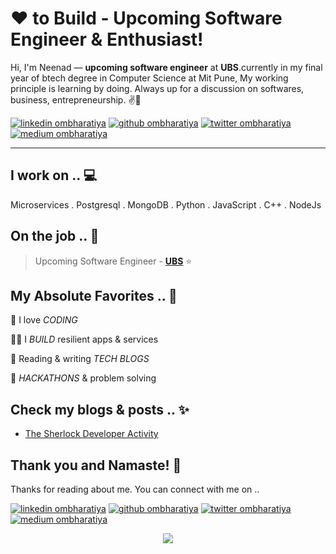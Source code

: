 <!-- Don't remove this --- https://github.com/ombharatiya -->

<!-- links to social media icons -->
<!-- no need to change these -->

<!-- icons  -->

[1.1]: https://github.com/ombharatiya/ombharatiya/blob/master/assets/icons/icons8-linkedin-48.png (linkedin icon with padding)
[2.1]: https://github.com/ombharatiya/ombharatiya/blob/master/assets/icons/icons8-github-48.png (github icon with padding)
[3.1]: https://github.com/ombharatiya/ombharatiya/blob/master/assets/icons/icons8-twitter-48.png (twitter icon with padding)
[4.1]: https://github.com/ombharatiya/ombharatiya/blob/master/assets/icons/icons8-medium-new-48.png (medium icon with padding)

<!-- links to my social media accounts -->

[1]: https://www.linkedin.com/in/neenad-kambli-62184b171/
[2]: https://www.github.com/neenad99
[3]: https://twitter.com/KambliNeenad
[4]: https://neenadkambli.medium.com/

<!-- Don't remove this --- https://github.com/ombharatiya -->




<!-- section - intro -->
<!--#### **SDE** @ **HashedIn | Microsoft | ISRO** -->

# ❤ to Build - Upcoming Software Engineer & Enthusiast!


Hi, I'm Neenad —  **upcoming software engineer** at **UBS**.currently in my final year of btech degree in Computer Science at Mit Pune, My working principle is learning by doing. Always up for a discussion on  softwares, business, entrepreneurship. ✌💖

<!-- section - intro -->

<!-- section - social media icons -->

[![linkedin ombharatiya][1.1]][1]
[![github ombharatiya][2.1]][2]
[![twitter ombharatiya][3.1]][3]
[![medium ombharatiya][4.1]][4]


<!-- section - social media icons -->

 ---

<!-- section - skills -->

## I work on .. 💻

Microservices . Postgresql . MongoDB . Python . JavaScript . C++ . NodeJs 

<!-- section - skills -->


<!-- section - job details -->

## On the job .. 💯

> Upcoming Software Engineer - [**UBS**](https://www.ubs.com/in/en.html)  ⭐


<!-- section - job details -->


<!-- section - interests -->

## My Absolute Favorites .. 💖

🦄 I love _CODING_

👨‍💻 I _BUILD_ resilient apps & services

📰 Reading & writing _TECH BLOGS_

🍕 _HACKATHONS_ & problem solving

<!-- section - interests -->

<!-- section - blogs -->

## Check my blogs & posts .. ✨

- [The Sherlock Developer Activity](https://neenadkambli.medium.com/the-sherlock-developer-activity-5f0481f0c70d)

<!-- section - blogs -->



## Thank you and Namaste! 🙏

Thanks for reading about me. You can connect with me on ..

<!-- section - social media icons -->

[![linkedin ombharatiya][1.1]][1]
[![github ombharatiya][2.1]][2]
[![twitter ombharatiya][3.1]][3]
[![medium ombharatiya][4.1]][4]


<!-- section - social media icons -->

<p align='center'>
<img align='center' src="https://visitor-badge.glitch.me/badge?page_id=neenad99.visitor-badge">
 <p/>
